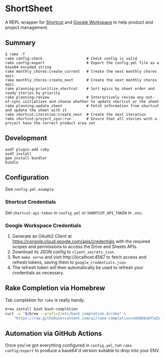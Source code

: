 # ShortSheet

A REPL wrapper for [Shortcut](https://shortcut.com/) and [Google Workspace](https://workspace.google.com/) to help product and project management.

## Summary

```
$ rake -T
rake config:check                    # Check config is valid
rake config:export                   # Export the config.yml file as a base64 encoded string
rake monthly_chores:create_current   # Create the next monthly chores epic
rake monthly_chores:create_next      # Create the next monthly chores epic
rake planning:prioritize_shortcut    # Sort epics by sheet order and ready stories by priority
rake planning:review                 # Interactively review any out-of-sync initiatives and choose whether to update shortcut or the sheet
rake planning:update_sheet           # Fetch information from shortcut and update the sheet with it
rake shortcut:iteration:create_next  # Create the next iteration
rake shortcut:project_sync:run       # Ensure that all stories with a project have the correct product area set
```

## Development

```shell
asdf plugin-add ruby
asdf install
gem install bundler
bundle
```

## Configuration

See `config.yml.example`

### Shortcut Credentials

Set `shortcut-api-token` in `config.yml` or `SHORTCUT_API_TOKEN` in `.env`.

### Google Workspace Credentials

1. Generate an OAuth2 Client at https://console.cloud.google.com/apis/credentials with the required scopes and permissions to access the Drive and Sheets APIs.
1. Download its JSON config to `client_secrets.json`.
1. Run `make serve` and visit http://localhost:4567 to fetch access and refresh tokens, saving them to `google_credentials.json`.
1. The refresh token will then automatically be used to refresh your credentials as necessary.

## Rake Completion via Homebrew

Tab completion for `rake` is really handy.

```sh
brew install bash bash-completion
curl -o "$(brew --prefix)/etc/bash_completion.d/rake" \
    "https://raw.githubusercontent.com/ai/rake-completion/e46866ebf5d2e0d5b8cb3f03bae6ff98f22a2899/rake"
```

## Automation via GitHub Actions

Once you've got everything configured in `config.yml`, run `rake config:export` to produce a base64'd version suitable to drop into your ENV.
